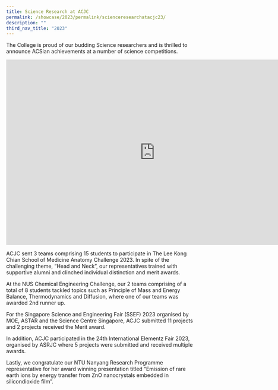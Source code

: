```yaml
---
title: Science Research at ACJC
permalink: /showcase/2023/permalink/scienceresearchatacjc23/
description: ""
third_nav_title: "2023"
---
```

The College is proud of our budding Science researchers and is thrilled to announce ACSian achievements at a number of science competitions.

<iframe src="https://docs.google.com/presentation/d/e/2PACX-1vRELLrP7H5hDqe5D-FXt7peU7U3-LDmVdmvH2zfZ_QyT_44cToXyMExFEabo9db_EaqWMrij9FUgQym/embed?start=false&amp;loop=false&amp;delayms=3000" frameborder="0" width="800" height="500" allowfullscreen="true"></iframe>

ACJC sent 3 teams comprising 15 students to participate in The Lee Kong Chian School of Medicine Anatomy Challenge 2023. In spite of the challenging theme, “Head and Neck”,
our representatives trained with supportive alumni and clinched individual distinction and merit awards.

At the NUS Chemical Engineering Challenge, our 2 teams comprising of a total of 8 students tackled topics such as Principle of Mass and Energy Balance, Thermodynamics and Diffusion, where one of our teams was awarded 2nd runner up.

For the Singapore Science and Engineering Fair (SSEF) 2023 organised by MOE, ASTAR and the Science Centre Singapore, ACJC submitted 11 projects and 2 projects received the Merit award.
 
In addition, ACJC participated in the 24th International Elementz Fair 2023, organised by ASRJC where 5 projects were submitted and received multiple awards.

Lastly, we congratulate our NTU Nanyang Research Programme representative for her award winning presentation titled “Emission of rare earth ions by energy transfer from ZnO nanocrystals embedded in silicondioxide film”.